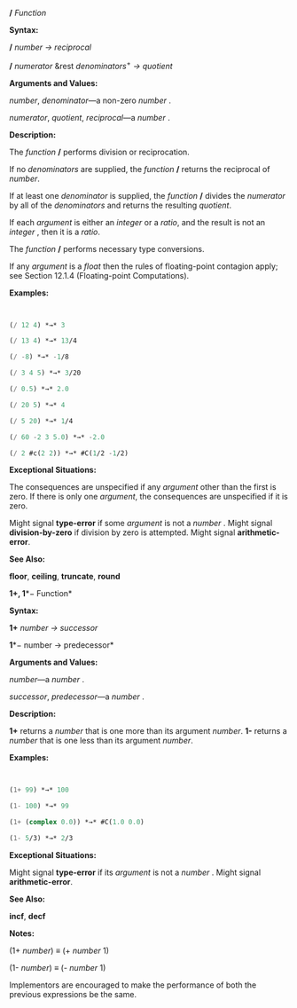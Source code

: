 **/** *Function* 



**Syntax:** 



**/** *number → reciprocal* 



**/** *numerator* &amp;rest *denominators*<sup>+</sup> *→ quotient* 



**Arguments and Values:** 



*number*, *denominator*—a non-zero *number* . 



*numerator*, *quotient*, *reciprocal*—a *number* . 



**Description:** 



The *function* **/** performs division or reciprocation. 



If no *denominators* are supplied, the *function* **/** returns the reciprocal of *number*. 



If at least one *denominator* is supplied, the *function* **/** divides the *numerator* by all of the *denominators* and returns the resulting *quotient*. 



If each *argument* is either an *integer* or a *ratio*, and the result is not an *integer* , then it is a *ratio*. 



 



 



The *function* **/** performs necessary type conversions. 



If any *argument* is a *float* then the rules of floating-point contagion apply; see Section 12.1.4 (Floating-point Computations). 



**Examples:**
```lisp
 

(/ 12 4) *→* 3 

(/ 13 4) *→* 13/4 

(/ -8) *→* -1/8 

(/ 3 4 5) *→* 3/20 

(/ 0.5) *→* 2.0 

(/ 20 5) *→* 4 

(/ 5 20) *→* 1/4 

(/ 60 -2 3 5.0) *→* -2.0 

(/ 2 #c(2 2)) *→* #C(1/2 -1/2) 


```
**Exceptional Situations:** 



The consequences are unspecified if any *argument* other than the first is zero. If there is only one *argument*, the consequences are unspecified if it is zero. 



Might signal **type-error** if some *argument* is not a *number* . Might signal **division-by-zero** if division by zero is attempted. Might signal **arithmetic-error**. 



**See Also:** 



**floor**, **ceiling**, **truncate**, **round** 



**1+, 1***− Function* 



**Syntax:** 



**1+** *number → successor* 



**1***− number → predecessor* 



**Arguments and Values:** 



*number*—a *number* . 



*successor*, *predecessor*—a *number* . 



**Description:** 



**1+** returns a *number* that is one more than its argument *number*. **1-** returns a *number* that is one less than its argument *number*. 







 



 



**Examples:**
```lisp
 

(1+ 99) *→* 100 

(1- 100) *→* 99 

(1+ (complex 0.0)) *→* #C(1.0 0.0) 

(1- 5/3) *→* 2/3 


```
**Exceptional Situations:** 



Might signal **type-error** if its *argument* is not a *number* . Might signal **arithmetic-error**. 



**See Also:** 



**incf**, **decf** 



**Notes:** 



(1+ *number*) *≡* (+ *number* 1) 



(1- *number*) *≡* (- *number* 1) 



Implementors are encouraged to make the performance of both the previous expressions be the same. 



